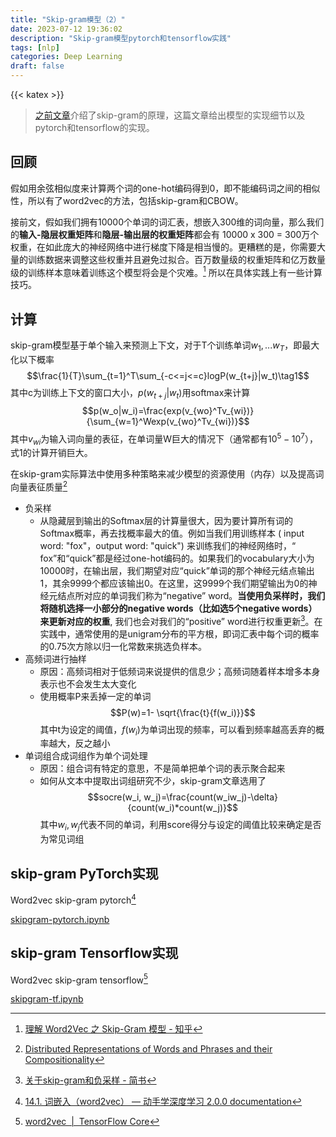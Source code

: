 ```yaml
---
title: "Skip-gram模型（2）"
date: 2023-07-12 19:36:02
description: "Skip-gram模型pytorch和tensorflow实践"
tags: [nlp]
categories: Deep Learning
draft: false
---
```


{{< katex >}}

> [之前文章](https://youngforever.tech/posts/20230205-skip-gram-part1/)介绍了skip-gram的原理，这篇文章给出模型的实现细节以及pytorch和tensorflow的实现。

## 回顾
假如用余弦相似度来计算两个词的one-hot编码得到0，即不能编码词之间的相似性，所以有了word2vec的方法，包括skip-gram和CBOW。

接前文，假如我们拥有10000个单词的词汇表，想嵌入300维的词向量，那么我们的**输入-隐层权重矩阵**和**隐层-输出层的权重矩阵**都会有 10000 x 300 = 300万个权重，在如此庞大的神经网络中进行梯度下降是相当慢的。更糟糕的是，你需要大量的训练数据来调整这些权重并且避免过拟合。百万数量级的权重矩阵和亿万数量级的训练样本意味着训练这个模型将会是个灾难。[^1] 所以在具体实践上有一些计算技巧。

## 计算
skip-gram模型基于单个输入来预测上下文，对于T个训练单词$w_1,...w_T$，即最大化以下概率$$\frac{1}{T}\sum_{t=1}^T\sum_{-c<=j<=c}logP(w_{t+j}|w_t)\tag1$$其中c为训练上下文的窗口大小，$p(w_{t+j}|w_t)$用softmax来计算$$p(w_o|w_i)=\frac{exp(v_{wo}^Tv_{wi})}{\sum_{w=1}^Wexp(v_{wo}^Tv_{wi})}$$其中$v_{wi}$为输入词向量的表征，在单词量W巨大的情况下（通常都有$10^5-10^7$），式1的计算开销巨大。

在skip-gram实际算法中使用多种策略来减少模型的资源使用（内存）以及提高词向量表征质量[^2]
- 负采样
	- 从隐藏层到输出的Softmax层的计算量很大，因为要计算所有词的Softmax概率，再去找概率最大的值。例如当我们用训练样本 ( input word: "fox"，output word: "quick") 来训练我们的神经网络时，“ fox”和“quick”都是经过one-hot编码的。如果我们的vocabulary大小为10000时，在输出层，我们期望对应“quick”单词的那个神经元结点输出1，其余9999个都应该输出0。在这里，这9999个我们期望输出为0的神经元结点所对应的单词我们称为“negative” word。**当使用负采样时，我们将随机选择一小部分的negative words（比如选5个negative words）来更新对应的权重**, 我们也会对我们的“positive” word进行权重更新[^3]。在实践中，​通常使用的是unigram分布的平方根，​即词汇表中每个词的概率的0.75次方除以归一化常数来挑选负样本。
- 高频词进行抽样
	- 原因：高频词相对于低频词来说提供的信息少；高频词随着样本增多本身表示也不会发生太大变化
	- 使用概率P来丢掉一定的单词$$P(w)=1- \sqrt{\frac{t}{f(w_i)}}$$其中t为设定的阈值，$f(w_i)$为单词出现的频率，可以看到频率越高丢弃的概率越大，反之越小
- 单词组合成词组作为单个词处理
	- 原因：组合词有特定的意思，不是简单把单个词的表示聚合起来
	- 如何从文本中提取出词组研究不少，skip-gram文章选用了$$socre(w_i, w_j)=\frac{count(w_iw_j)-\delta}{count(w_i)*count(w_j)}$$其中$w_i, w_j$代表不同的单词，利用score得分与设定的阈值比较来确定是否为常见词组

## skip-gram PyTorch实现
Word2vec skip-gram pytorch[^4]

[skipgram-pytorch.ipynb](https://github.com/yongfanbeta/skip-gram/blob/main/skipgram-pytorch.ipynb)

## skip-gram Tensorflow实现
Word2vec skip-gram tensorflow[^5]

[skipgram-tf.ipynb](https://github.com/yongfanbeta/skip-gram/blob/main/skipgram-tf.ipynb)

[^1]: [理解 Word2Vec 之 Skip-Gram 模型 - 知乎](https://zhuanlan.zhihu.com/p/27234078)
[^2]: [Distributed Representations of Words and Phrases and their Compositionality](https://arxiv.org/pdf/1310.4546.pdf)
[^3]: [关于skip-gram和负采样 - 简书](https://www.jianshu.com/p/cf36d4c1ea39)
[^4]: [14.1. 词嵌入（word2vec） — 动手学深度学习 2.0.0 documentation](http://zh.d2l.ai/chapter_natural-language-processing-pretraining/word2vec.html)
[^5]: [word2vec  |  TensorFlow Core](https://www.tensorflow.org/tutorials/text/word2vec#negative_sampling_for_one_skip-gram)



